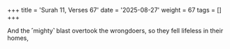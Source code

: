+++
title = 'Surah 11, Verses 67'
date = '2025-08-27'
weight = 67
tags = []
+++

And the ˹mighty˺ blast overtook the wrongdoers, so they fell lifeless in their homes,